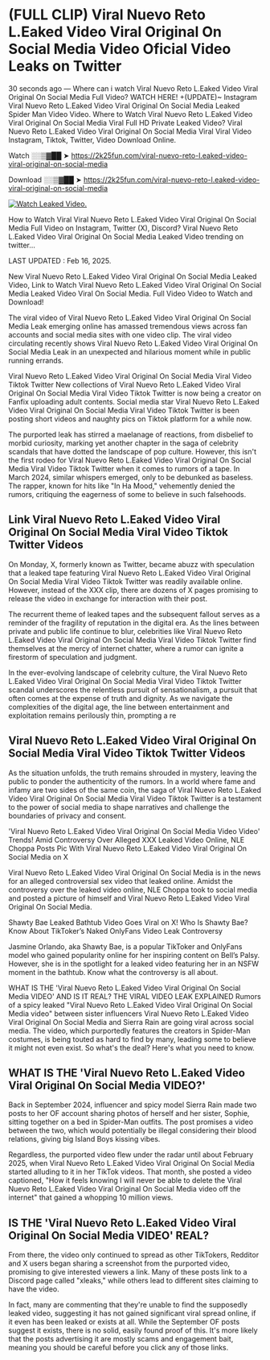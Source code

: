 # (FULL CLIP) Viral Nuevo Reto L.Eaked Video Viral Original On Social Media Video Oficial Video Leaks on Twitter

30 seconds ago — Where can i watch Viral Nuevo Reto L.Eaked Video Viral Original On Social Media Full Video? WATCH HERE! +(UPDATE)~ Instagram Viral Nuevo Reto L.Eaked Video Viral Original On Social Media Leaked Spider Man Video Video. Where to Watch Viral Nuevo Reto L.Eaked Video Viral Original On Social Media Viral Full HD Private Leaked Video? Viral Nuevo Reto L.Eaked Video Viral Original On Social Media Viral Viral Video Instagram, Tiktok, Twitter, Video Download Online.

Watch ░░▒▓██ ➤ https://2k25fun.com/viral-nuevo-reto-l.eaked-video-viral-original-on-social-media

Download ░░▒▓██ ➤ https://2k25fun.com/viral-nuevo-reto-l.eaked-video-viral-original-on-social-media

[![Watch Leaked Video.](https://miro.medium.com/v2/resize:fit:828/format:webp/1*cilzJN44JGOrTw9NJCrNHA.gif "Watch Leaked Video")](https://2k25fun.com/viral-nuevo-reto-l.eaked-video-viral-original-on-social-media)

How to Watch Viral Viral Nuevo Reto L.Eaked Video Viral Original On Social Media Full Video on Instagram, Twitter (X), Discord? Viral Nuevo Reto L.Eaked Video Viral Original On Social Media Leaked Video trending on twitter...

LAST UPDATED : Feb 16, 2025.

New Viral Nuevo Reto L.Eaked Video Viral Original On Social Media Leaked Video, Link to Watch Viral Nuevo Reto L.Eaked Video Viral Original On Social Media Leaked Video Viral On Social Media. Full Video Video to Watch and Download!

The viral video of Viral Nuevo Reto L.Eaked Video Viral Original On Social Media Leak emerging online has amassed tremendous views across fan accounts and social media sites with one video clip. The viral video circulating recently shows Viral Nuevo Reto L.Eaked Video Viral Original On Social Media Leak in an unexpected and hilarious moment while in public running errands.

Viral Nuevo Reto L.Eaked Video Viral Original On Social Media Viral Video Tiktok Twitter New collections of Viral Nuevo Reto L.Eaked Video Viral Original On Social Media Viral Video Tiktok Twitter is now being a creator on Fanfix uploading adult contents. Social media star Viral Nuevo Reto L.Eaked Video Viral Original On Social Media Viral Video Tiktok Twitter is been posting short videos and naughty pics on Tiktok platform for a while now.

The purported leak has stirred a maelanage of reactions, from disbelief to morbid curiosity, marking yet another chapter in the saga of celebrity scandals that have dotted the landscape of pop culture. However, this isn't the first rodeo for Viral Nuevo Reto L.Eaked Video Viral Original On Social Media Viral Video Tiktok Twitter when it comes to rumors of a tape. In March 2024, similar whispers emerged, only to be debunked as baseless. The rapper, known for hits like "In Ha Mood," vehemently denied the rumors, critiquing the eagerness of some to believe in such falsehoods.

## Link Viral Nuevo Reto L.Eaked Video Viral Original On Social Media Viral Video Tiktok Twitter Videos

On Monday, X, formerly known as Twitter, became abuzz with speculation that a leaked tape featuring Viral Nuevo Reto L.Eaked Video Viral Original On Social Media Viral Video Tiktok Twitter was readily available online. However, instead of the XXX clip, there are dozens of X pages promising to release the video in exchange for interaction with their post.

The recurrent theme of leaked tapes and the subsequent fallout serves as a reminder of the fragility of reputation in the digital era. As the lines between private and public life continue to blur, celebrities like Viral Nuevo Reto L.Eaked Video Viral Original On Social Media Viral Video Tiktok Twitter find themselves at the mercy of internet chatter, where a rumor can ignite a firestorm of speculation and judgment.

In the ever-evolving landscape of celebrity culture, the Viral Nuevo Reto L.Eaked Video Viral Original On Social Media Viral Video Tiktok Twitter scandal underscores the relentless pursuit of sensationalism, a pursuit that often comes at the expense of truth and dignity. As we navigate the complexities of the digital age, the line between entertainment and exploitation remains perilously thin, prompting a re

##  Viral Nuevo Reto L.Eaked Video Viral Original On Social Media Viral Video Tiktok Twitter Videos

As the situation unfolds, the truth remains shrouded in mystery, leaving the public to ponder the authenticity of the rumors. In a world where fame and infamy are two sides of the same coin, the saga of Viral Nuevo Reto L.Eaked Video Viral Original On Social Media Viral Video Tiktok Twitter is a testament to the power of social media to shape narratives and challenge the boundaries of privacy and consent.

'Viral Nuevo Reto L.Eaked Video Viral Original On Social Media Video Video' Trends! Amid Controversy Over Alleged XXX Leaked Video Online, NLE Choppa Posts Pic With Viral Nuevo Reto L.Eaked Video Viral Original On Social Media on X

Viral Nuevo Reto L.Eaked Video Viral Original On Social Media is in the news for an alleged controversial sex video that leaked online. Amidst the controversy over the leaked video online, NLE Choppa took to social media and posted a picture of himself and Viral Nuevo Reto L.Eaked Video Viral Original On Social Media.

Shawty Bae Leaked Bathtub Video Goes Viral on X! Who Is Shawty Bae? Know About TikToker’s Naked OnlyFans Video Leak Controversy

Jasmine Orlando, aka Shawty Bae, is a popular TikToker and OnlyFans model who gained popularity online for her inspiring content on Bell’s Palsy. However, she is in the spotlight for a leaked video featuring her in an NSFW moment in the bathtub. Know what the controversy is all about.

WHAT IS THE 'Viral Nuevo Reto L.Eaked Video Viral Original On Social Media VIDEO' AND IS IT REAL? THE VIRAL VIDEO LEAK EXPLAINED Rumors of a spicy leaked "Viral Nuevo Reto L.Eaked Video Viral Original On Social Media video" between sister influencers Viral Nuevo Reto L.Eaked Video Viral Original On Social Media and Sierra Rain are going viral across social media. The video, which purportedly features the creators in Spider-Man costumes, is being touted as hard to find by many, leading some to believe it might not even exist. So what's the deal? Here's what you need to know.

## WHAT IS THE 'Viral Nuevo Reto L.Eaked Video Viral Original On Social Media VIDEO?'

Back in September 2024, influencer and spicy model Sierra Rain made two posts to her OF account sharing photos of herself and her sister, Sophie, sitting together on a bed in Spider-Man outfits. The post promises a video between the two, which would potentially be illegal considering their blood relations, giving big Island Boys kissing vibes.

Regardless, the purported video flew under the radar until about February 2025, when Viral Nuevo Reto L.Eaked Video Viral Original On Social Media started alluding to it in her TikTok videos. That month, she posted a video captioned, "How it feels knowing I will never be able to delete the Viral Nuevo Reto L.Eaked Video Viral Original On Social Media video off the internet" that gained a whopping 10 million views.

## IS THE 'Viral Nuevo Reto L.Eaked Video Viral Original On Social Media VIDEO' REAL?

From there, the video only continued to spread as other TikTokers, Redditor and X users began sharing a screenshot from the purported video, promising to give interested viewers a link. Many of these posts link to a Discord page called "xleaks," while others lead to different sites claiming to have the video.

In fact, many are commenting that they're unable to find the supposedly leaked video, suggesting it has not gained significant viral spread online, if it even has been leaked or exists at all. While the September OF posts suggest it exists, there is no solid, easily found proof of this. It's more likely that the posts advertising it are mostly scams and engagement bait, meaning you should be careful before you click any of those links.